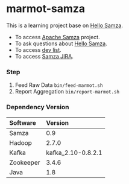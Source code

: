 marmot-samza
===========

This is a learning project base on [Hello Samza](http://samza.apache.org/startup/hello-samza/0.8/).

- To access [Apache Samza](http://samza.apache.org) project.
- To ask questions about [Hello Samza](http://samza.apache.org/startup/hello-samza/0.8/).
- To access [dev list](http://samza.apache.org/community/mailing-lists.html).
- To access [Samza JIRA](https://issues.apache.org/jira/browse/SAMZA).

### Step

1. Feed Raw Data
```bin/feed-marmot.sh```
2. Report Aggregation
```bin/report-marmot.sh```

### Dependency Version

|Software|Version|
|:--|:--|
|Samza|0.9|
|Hadoop|2.7.0|
|Kafka|kafka_2.10-0.8.2.1|
|Zookeeper|3.4.6|
|Java|1.8|
